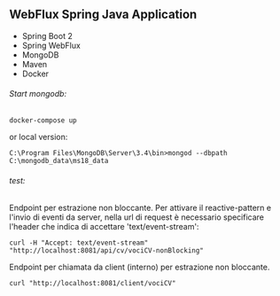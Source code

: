 ## WebFlux Spring Java Application

* Spring Boot 2
* Spring WebFlux
* MongoDB
* Maven
* Docker 

###### Start mongodb:

```
docker-compose up
```

or local version: 

```
C:\Program Files\MongoDB\Server\3.4\bin>mongod --dbpath C:\mongodb_data\ms18_data
```

###### test:
Endpoint per estrazione non bloccante. 
Per attivare il reactive-pattern e l'invio di eventi da server, 
nella url di request è necessario specificare l'header che indica di accettare 'text/event-stream':

```
curl -H "Accept: text/event-stream" "http://localhost:8081/api/cv/vociCV-nonBlocking"
```

Endpoint per chiamata da client (interno) per estrazione non bloccante. 

```
curl "http://localhost:8081/client/vociCV"
```

